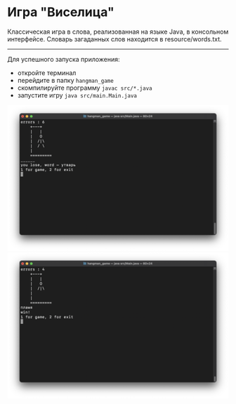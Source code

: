 # Игра "Виселица"

Классическая игра в слова, реализованная на языке Java, в консольном интерфейсе. Словарь загаданных слов находится в resource/words.txt.
___

Для успешного запуска приложения:
- откройте терминал
- перейдите в папку `hangman_game`
- скомпилируйте программу `javac src/*.java`
- запустите игру `java src/main.Main.java`

![1](img/1.png)
![2](img/2.png)